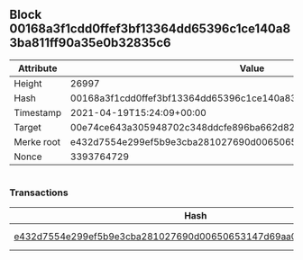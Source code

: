 ## Block 00168a3f1cdd0ffef3bf13364dd65396c1ce140a83ba811ff90a35e0b32835c6

Attribute | Value
--- | ---
Height | 26997
Hash | 00168a3f1cdd0ffef3bf13364dd65396c1ce140a83ba811ff90a35e0b32835c6
Timestamp | 2021-04-19T15:24:09+00:00
Target | 00e74ce643a305948702c348ddcfe896ba662d82c1a228faf4ad12250f07334e
Merke root | e432d7554e299ef5b9e3cba281027690d00650653147d69aa09a40685a949886
Nonce | 3393764729

```

```

### Transactions

Hash | Amount
--- | ---
[e432d7554e299ef5b9e3cba281027690d00650653147d69aa09a40685a949886](e432d7554e299ef5b9e3cba281027690d00650653147d69aa09a40685a949886.md) | 10.00000000 SKEPTI 
